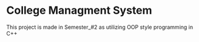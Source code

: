 # College Managment System
This project is made in Semester_#2 as utilizing OOP style programming in C++


